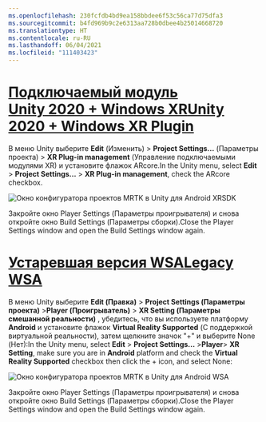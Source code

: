 ```yaml
---
ms.openlocfilehash: 230fcfdb4bd9ea158bbdee6f53c56ca77d75dfa3
ms.sourcegitcommit: b4fd969b9c2e6313aa728b0dbee4b25014668720
ms.translationtype: HT
ms.contentlocale: ru-RU
ms.lasthandoff: 06/04/2021
ms.locfileid: "111403423"
---
```

# <a name="unity-2020--windows-xr-plugin"></a>[<span data-ttu-id="65e13-101">Подключаемый модуль Unity 2020 + Windows XR</span><span class="sxs-lookup"><span data-stu-id="65e13-101">Unity 2020 + Windows XR Plugin</span></span>](#tab/winxr)

<span data-ttu-id="65e13-102">В меню Unity выберите **Edit** (Изменить) > **Project Settings...** (Параметры проекта) > **XR Plug-in management** (Управление подключаемыми модулями XR) и установите флажок ARcore.</span><span class="sxs-lookup"><span data-stu-id="65e13-102">In the Unity menu, select **Edit** > **Project Settings...** > **XR Plug-in management**, check the ARcore checkbox.</span></span>

![Окно конфигуратора проектов MRTK в Unity для Android XRSDK](../images/mr-learning-asa/asa-05-section3-step1-2-1-XRSDK-android.png)

<span data-ttu-id="65e13-104">Закройте окно Player Settings (Параметры проигрывателя) и снова откройте окно Build Settings (Параметры сборки).</span><span class="sxs-lookup"><span data-stu-id="65e13-104">Close the Player Settings window and open the Build Settings window again.</span></span>

# <a name="legacy-wsa"></a>[<span data-ttu-id="65e13-105">Устаревшая версия WSA</span><span class="sxs-lookup"><span data-stu-id="65e13-105">Legacy WSA</span></span>](#tab/wsa)

<span data-ttu-id="65e13-106">В меню Unity выберите **Edit (Правка)**  > **Project Settings (Параметры проекта)**  >**Player (Проигрыватель)** > **XR Setting (Параметры смешанной реальности)** , убедитесь, что вы используете платформу **Android** и установите флажок **Virtual Reality Supported** (С поддержкой виртуальной реальности), затем щелкните значок "+" и выберите None (Нет):</span><span class="sxs-lookup"><span data-stu-id="65e13-106">In the Unity menu, select **Edit** > **Project Settings...** >**Player**> **XR Setting**, make sure you are in **Android** platform and check the **Virtual Reality Supported** checkbox then click the + icon, and select None:</span></span>

![Окно конфигуратора проектов MRTK в Unity для Android WSA](../images/mr-learning-asa/asa-05-section3-step1-2-1-Legacy.PNG)

<span data-ttu-id="65e13-108">Закройте окно Player Settings (Параметры проигрывателя) и снова откройте окно Build Settings (Параметры сборки).</span><span class="sxs-lookup"><span data-stu-id="65e13-108">Close the Player Settings window and open the Build Settings window again.</span></span>
